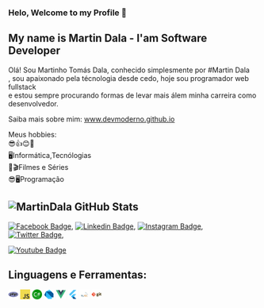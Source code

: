 ### Helo, Welcome to my Profile 👋
## My name is Martin Dala - I'am Software Developer

Olá! Sou Martinho Tomás Dala, conhecido simplesmente por #Martin Dala<br>, 
sou apaixonado pela técnologia desde cedo, hoje sou programador web fullstack<br>
e estou sempre procurando formas de levar mais álem minha carreira como desenvolvedor.

Saiba mais sobre mim: www.devmoderno.github.io

Meus hobbies:<br>
😎👍😊🤞<br>
🖥Informática,Tecnólogias<br>
🎥🎬Filmes e Séries<br>
😎🖥Programação


![MartinDala GitHub Stats](https://github-readme-stats.vercel.app/api?username=martindala&show_icons=true)
---
[![Facebook Badge](https://img.shields.io/badge/facebook-%231877F2.svg?&style=for-the-badge&logo=facebook&logoColor=white&link=https://www.facebook.com/martindala2)](https://www.facebook.com/martindala2),
[![Linkedin Badge](https://img.shields.io/badge/linkedin-%230077B5.svg?&style=for-the-badge&logo=linkedin&logoColor=white&link=https://www.linkedin.com/in/martin-dala-337ba01b4/)](https://www.linkedin.com/in/martin-dala-337ba01b4/),
[![Instagram Badge](https://img.shields.io/badge/instagram-%23E4405F.svg?&style=for-the-badge&logo=instagram&logoColor=white&link=https://www.instagram.com/martindala2)](https://www.instagram.com/martindala2),
[![Twitter Badge](https://img.shields.io/badge/twitter-%231DA1F2.svg?&style=for-the-badge&logo=twitter&logoColor=white&link=https://www.twitter.com/martindala2)](https://www.twitter.com/martindala2),

[![Youtube Badge](https://img.shields.io/badge/youtube-%23FF0000.svg?&style=for-the-badge&logo=youtube&logoColor=white&link=https://www.youtube.com/channel/UCwL_JFTihIfc33P3oEZ-WfQ?disable_polymer=true&nv=1)](https://www.youtube.com/channel/UCwL_JFTihIfc33P3oEZ-WfQ?disable_polymer=true&nv=1)



## Linguagens e Ferramentas:
<code><img height="20" src="https://raw.githubusercontent.com/github/explore/80688e429a7d4ef2fca1e82350fe8e3517d3494d/topics/php/php.png"></code>
<code><img height="20" src="https://raw.githubusercontent.com/github/explore/80688e429a7d4ef2fca1e82350fe8e3517d3494d/topics/javascript/javascript.png"></code>
<code><img height="20" src="https://raw.githubusercontent.com/github/explore/80688e429a7d4ef2fca1e82350fe8e3517d3494d/topics/csharp/csharp.png"></code>
<code><img height="20" src="https://raw.githubusercontent.com/github/explore/80688e429a7d4ef2fca1e82350fe8e3517d3494d/topics/dart/dart.png"></code>
<code><img height="20" src="https://raw.githubusercontent.com/github/explore/80688e429a7d4ef2fca1e82350fe8e3517d3494d/topics/vue/vue.png"></code>
<code><img height="20" src="https://raw.githubusercontent.com/github/explore/80688e429a7d4ef2fca1e82350fe8e3517d3494d/topics/flutter/flutter.png"></code>
<code><img height="20" src="https://raw.githubusercontent.com/github/explore/80688e429a7d4ef2fca1e82350fe8e3517d3494d/topics/mysql/mysql.png"></code>
<code><img height="20" src="https://raw.githubusercontent.com/github/explore/80688e429a7d4ef2fca1e82350fe8e3517d3494d/topics/git/git.png"></code>

